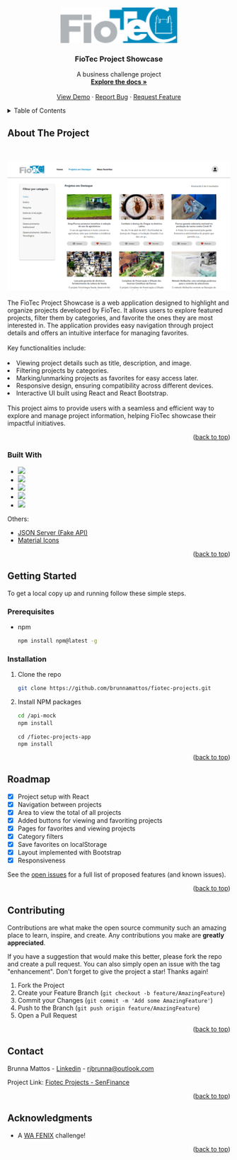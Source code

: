 <a name="readme-top"></a>

<br />
<div align="center">
  <a href="https://github.com/brunnamattos/fiotec-projects">
    <img src="/fiotec-projects-app/src/assets/images/logo.png" alt="Logo" height="80">
  </a>

  <h3 align="center">FioTec Project Showcase</h3>

  <p align="center">
    A business challenge project
    <br />
    <a href="https://github.com/brunnamattos/fiotec-projects"><strong>Explore the docs »</strong></a>
    <br />
    <br />
    <a href="https://fiotec-projects-topaz.vercel.app/">View Demo</a>
    ·
    <a href="https://github.com/brunnamattos/fiotec-projects/issues">Report Bug</a>
    ·
    <a href="https://github.com/brunnamattos/fiotec-projects/issues">Request Feature</a>
  </p>
</div>

<details>
  <summary>Table of Contents</summary>
  <ol>
    <li>
      <a href="#about-the-project">About The Project</a>
      <ul>
        <li><a href="#built-with">Built With</a></li>
      </ul>
    </li>
    <li>
      <a href="#getting-started">Getting Started</a>
      <ul>
        <li><a href="#prerequisites">Prerequisites</a></li>
        <li><a href="#installation">Installation</a></li>
      </ul>
    </li>
    <li><a href="#usage">Usage</a></li>
    <li><a href="#roadmap">Roadmap</a></li>
    <li><a href="#contributing">Contributing</a></li>
    <li><a href="#license">License</a></li>
    <li><a href="#contact">Contact</a></li>
    <li><a href="#acknowledgments">Acknowledgments</a></li>
  </ol>
</details>

## About The Project

<br />
<br />
<a href="https://fiotec-projects-topaz.vercel.app/">
    <img src="/fiotec-projects-app/src/assets/images/demo.png" alt="Demo app">
</a>
<br />
<br />
The FioTec Project Showcase is a web application designed to highlight and organize projects developed by FioTec. It allows users to explore featured projects, filter them by categories, and favorite the ones they are most interested in. The application provides easy navigation through project details and offers an intuitive interface for managing favorites.
<br />
<br />
Key functionalities include:
<br />
<br />
<li>Viewing project details such as title, description, and image.</li>
<li>Filtering projects by categories.</li>
<li>Marking/unmarking projects as favorites for easy access later.</li>
<li>Responsive design, ensuring compatibility across different devices.</li>
<li>Interactive UI built using React and React Bootstrap.</li>
<br />
This project aims to provide users with a seamless and efficient way to explore and manage project information, helping FioTec showcase their impactful initiatives.

<p align="right">(<a href="#readme-top">back to top</a>)</p>

### Built With

- <img src="https://img.shields.io/badge/React-20232A?style=for-the-badge&logo=react&logoColor=61DAFB"/>
- <img src="https://img.shields.io/badge/HTML5-E34F26?style=for-the-badge&logo=html5&logoColor=white"/>
- <img src="https://img.shields.io/badge/CSS3-1572B6?style=for-the-badge&logo=css3&logoColor=white"/>
- <img src="https://img.shields.io/badge/JavaScript-323330?style=for-the-badge&logo=javascript&logoColor=F7DF1E"/>
- <img src="https://img.shields.io/badge/Bootstrap-563D7C?style=for-the-badge&logo=bootstrap&logoColor=white"/>

Others:

- <a href="https://github.com/typicode/json-server">JSON Server (Fake API)<a>
- <a href="https://mui.com/material-ui/material-icons/">Material Icons<a>

<p align="right">(<a href="#readme-top">back to top</a>)</p>

<!-- GETTING STARTED -->

## Getting Started

To get a local copy up and running follow these simple steps.

### Prerequisites

- npm
  ```sh
  npm install npm@latest -g
  ```

### Installation

1. Clone the repo
   ```sh
   git clone https://github.com/brunnamattos/fiotec-projects.git
   ```
2. Install NPM packages
   ```sh
   cd /api-mock
   npm install
   ```
   ```
   cd /fiotec-projects-app
   npm install
   ```

<p align="right">(<a href="#readme-top">back to top</a>)</p>

## Roadmap

- [x] Project setup with React
- [x] Navigation between projects
- [x] Area to view the total of all projects
- [x] Added buttons for viewing and favoriting projects
- [x] Pages for favorites and viewing projects
- [x] Category filters
- [x] Save favorites on localStorage
- [x] Layout implemented with Bootstrap
- [x] Responsiveness

See the [open issues](https://github.com/brunnamattos/fiotec-projects/issues) for a full list of proposed features (and known issues).

<p align="right">(<a href="#readme-top">back to top</a>)</p>

<!-- CONTRIBUTING -->

## Contributing

Contributions are what make the open source community such an amazing place to learn, inspire, and create. Any contributions you make are **greatly appreciated**.

If you have a suggestion that would make this better, please fork the repo and create a pull request. You can also simply open an issue with the tag "enhancement".
Don't forget to give the project a star! Thanks again!

1. Fork the Project
2. Create your Feature Branch (`git checkout -b feature/AmazingFeature`)
3. Commit your Changes (`git commit -m 'Add some AmazingFeature'`)
4. Push to the Branch (`git push origin feature/AmazingFeature`)
5. Open a Pull Request

<p align="right">(<a href="#readme-top">back to top</a>)</p>

## Contact

Brunna Mattos - [Linkedin](https://www.linkedin.com/in/brunna-mattos/) - rjbrunna@outlook.com

Project Link: [Fiotec Projects - SenFinance](https://github.com/brunnamattos/fiotec-projects)

<p align="right">(<a href="#readme-top">back to top</a>)</p>

<!-- ACKNOWLEDGMENTS -->

## Acknowledgments

- A <a href="https://www.linkedin.com/company/wa-fenix/">WA FENIX</a> challenge!

<p align="right">(<a href="#readme-top">back to top</a>)</p>

